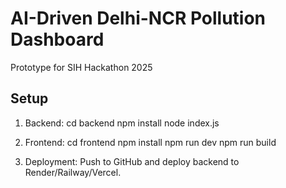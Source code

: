 # AI-Driven Delhi-NCR Pollution Dashboard
Prototype for SIH Hackathon 2025

## Setup
1. Backend:
   cd backend
   npm install
   node index.js

2. Frontend:
   cd frontend
   npm install
   npm run dev
   npm run build

3. Deployment:
   Push to GitHub and deploy backend to Render/Railway/Vercel.
